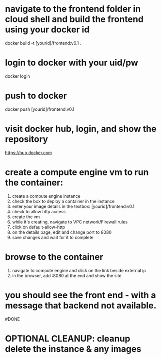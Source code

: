 # navigate to the frontend folder in cloud shell and build the frontend using your docker id

docker build -t [yourid]/frontend:v0.1 .

# login to docker with your uid/pw

docker login

# push to docker

docker push [yourid]/frontend:v0.1

# visit docker hub, login, and show the repository

https://hub.docker.com

# create a compute engine vm to run the container:
1. create a compute engine instance
2. check the box to deploy a container in the instance
3. enter your image details in the textbox: [yourid]/frontend:v0.1
4. check to allow http access
5. create the vm
6. while it's creating, navigate to VPC network/Firewall rules
7. click on default-allow-http
8. on the details page, edit and change port to 8080
9. save changes and wait for it to complete

# browse to the container
1. navigate to compute engine and click on the link beside external ip
2. in the browser, add :8080 at the end and show the site

# you should see the front end - with a message that backend not available.

#DONE


# OPTIONAL CLEANUP: cleanup delete the instance & any images
